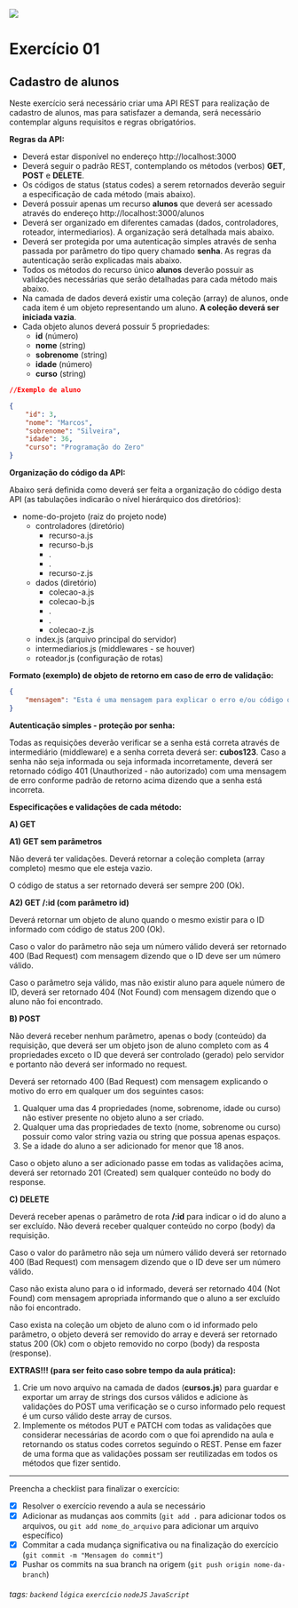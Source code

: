 ![](https://i.imgur.com/xG74tOh.png)

# Exercício 01

## Cadastro de alunos

Neste exercício será necessário criar uma API REST para realização de cadastro de alunos, mas para satisfazer a demanda, será necessário contemplar alguns requisitos e regras obrigatórios.

**Regras da API:**

- Deverá estar disponível no endereço http://localhost:3000
- Deverá seguir o padrão REST, contemplando os métodos (verbos) **GET**, **POST** e **DELETE**.
- Os códigos de status (status codes) a serem retornados deverão seguir a especificação de cada método (mais abaixo).
- Deverá possuir apenas um recurso **alunos** que deverá ser acessado através do endereço http://localhost:3000/alunos
- Deverá ser organizado em diferentes camadas (dados, controladores, roteador, intermediarios). A organização será detalhada mais abaixo.
- Deverá ser protegida por uma autenticação simples através de senha passada por parâmetro do tipo query chamado **senha**. As regras da autenticação serão explicadas mais abaixo.
- Todos os métodos do recurso único **alunos** deverão possuir as validações necessárias que serão detalhadas para cada método mais abaixo.
- Na camada de dados deverá existir uma coleção (array) de alunos, onde cada item é um objeto representando um aluno. **A coleção deverá ser iniciada vazia**.
- Cada objeto alunos deverá possuir 5 propriedades:
  - **id** (número)
  - **nome** (string)
  - **sobrenome** (string)
  - **idade** (número)
  - **curso** (string)

```json
//Exemplo de aluno

{
    "id": 3,
    "nome": "Marcos",
    "sobrenome": "Silveira",
    "idade": 36,
    "curso": "Programação do Zero"
}
```

**Organização do código da API:**

Abaixo será definida como deverá ser feita a organização do código desta API (as tabulações indicarão o nível hierárquico dos diretórios):

- nome-do-projeto (raiz do projeto node)
  - controladores (diretório)
    - recurso-a.js
    - recurso-b.js
    - .
    - .
    - recurso-z.js
  - dados (diretório)
    - colecao-a.js
    - colecao-b.js
    - .
    - .
    - colecao-z.js
  - index.js (arquivo principal do servidor)
  - intermediarios.js (middlewares - se houver)
  - roteador.js (configuração de rotas)

**Formato (exemplo) de objeto de retorno em caso de erro de validação:**

```json
{
    "mensagem": "Esta é uma mensagem para explicar o erro e/ou código de status retornado."
}
```

**Autenticação simples - proteção por senha:**

Todas as requisições deverão verificar se a senha está correta através de intermediário (middleware) e a senha correta deverá ser: **cubos123**.
Caso a senha não seja informada ou seja informada incorretamente, deverá ser retornado código 401 (Unauthorized - não autorizado) com uma mensagem de erro conforme padrão de retorno acima dizendo que a senha está incorreta.

**Especificações e validações de cada método:**

**A) GET**

**A1) GET sem parâmetros**

Não deverá ter validações. Deverá retornar a coleção completa (array completo) mesmo que ele esteja vazio.

O código de status a ser retornado deverá ser sempre 200 (Ok).

**A2) GET /:id (com parâmetro id)**

Deverá retornar um objeto de aluno quando o mesmo existir para o ID informado com código de status 200 (Ok).

Caso o valor do parâmetro não seja um número válido deverá ser retornado 400 (Bad Request) com mensagem dizendo que o ID deve ser um número válido.

Caso o parâmetro seja válido, mas não existir aluno para aquele número de ID, deverá ser retornado 404 (Not Found) com mensagem dizendo que o aluno não foi encontrado.

**B) POST**

Não deverá receber nenhum parâmetro, apenas o body (conteúdo) da requisição, que deverá ser um objeto json de aluno completo com as 4 propriedades exceto o ID que deverá ser controlado (gerado) pelo servidor e portanto não deverá ser informado no request.

Deverá ser retornado 400 (Bad Request) com mensagem explicando o motivo do erro em qualquer um dos seguintes casos:

1. Qualquer uma das 4 propriedades (nome, sobrenome, idade ou curso) não estiver presente no objeto aluno a ser criado.
2. Qualquer uma das propriedades de texto (nome, sobrenome ou curso) possuir como valor string vazia ou string que possua apenas espaços.
3. Se a idade do aluno a ser adicionado for menor que 18 anos.

Caso o objeto aluno a ser adicionado passe em todas as validações acima, deverá ser retornado 201 (Created) sem qualquer conteúdo no body do response.

**C) DELETE**

Deverá receber apenas o parâmetro de rota **/:id** para indicar o id do aluno a ser excluído. Não deverá receber qualquer conteúdo no corpo (body) da requisição.

Caso o valor do parâmetro não seja um número válido deverá ser retornado 400 (Bad Request) com mensagem dizendo que o ID deve ser um número válido.

Caso não exista aluno para o id informado, deverá ser retornado 404 (Not Found) com mensagem apropriada informando que o aluno a ser excluído não foi encontrado.

Caso exista na coleção um objeto de aluno com o id informado pelo parâmetro, o objeto deverá ser removido do array e deverá ser retornado status 200 (Ok) com o objeto removido no corpo (body) da resposta (response).

**EXTRAS!!! (para ser feito caso sobre tempo da aula prática):**

1. Crie um novo arquivo na camada de dados (**cursos.js**) para guardar e exportar um array de strings dos cursos válidos e adicione às validações do POST uma verificação se o curso informado pelo request é um curso válido deste array de cursos.
2. Implemente os métodos PUT e PATCH com todas as validações que considerar necessárias de acordo com o que foi aprendido na aula e retornando os status codes corretos seguindo o REST. Pense em fazer de uma forma que as validações possam ser reutilizadas em todos os métodos que fizer sentido.

---

Preencha a checklist para finalizar o exercício:

- [X] Resolver o exercício revendo a aula se necessário
- [X] Adicionar as mudanças aos commits (`git add .` para adicionar todos os arquivos, ou `git add nome_do_arquivo` para adicionar um arquivo específico)
- [X] Commitar a cada mudança significativa ou na finalização do exercício (`git commit -m "Mensagem do commit"`)
- [X] Pushar os commits na sua branch na origem (`git push origin nome-da-branch`)

###### tags: `backend` `lógica` `exercício` `nodeJS` `JavaScript`
